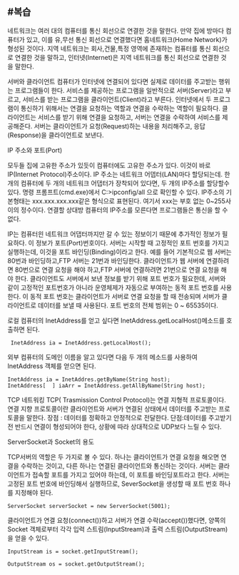 
#복습
-------------------------------------------------


네트워크는 여러 대의 컴퓨터를 통신 회선으로 연결한 것을 말한다.
만약 집에 방마다 컴퓨터가 있고, 
이를 유,무선 통신 회선으로 연결했다면 홈네트워크(Home Network)가 형성된 것이다.
지역 네트워크는 회사,건물,특정 영역에 존재하는 컴퓨터를 통신 회선으로 연결한 것을 말하고,
인터넷(Internet)은 지역 네트워크를 통신 회선으로 연결한 것을 말한다.

서버와 클라이언트
컴퓨터가 인터넷에 연결되어 있다면 실제로 데이터를 주고받는 행위는 프로그램들이 한다.
서비스를 제공하는 프로그램을 일반적으로 서버(Server)라고 부르고,
서비스를 받는 프로그램을 클라이언트(Client)라고 부른다.
인터넷에서 두 프로그램이 통신하기 위해서는 연결을 요청하는 역할과
연결을 수락하는 역할이 필요하다.
클라이언트는 서비스를 받기 위해 연결을 요청하고,
서버는 연결을 수락하여 서비스를 제공해준다.
서버는 클라이언트가 요청(Request)하는 내용을 처리해주고,
응답(Response)을 클라이언트로 보낸다.

IP 주소와 포트(Port)

모두들 집에 고유한 주소가 있듯이 컴퓨터에도 고유한 주소가 있다.
이것이 바로 IP(Internet Protocol)주소이다. IP 주소는 네트워크 어뎁터(LAN)마다 할당되는데.
한 개의 컴퓨터에 두 개의 네트워크 어댑터가 장착되어 있다면, 두 개의 IP주소를 할당할수 있다.
명령 프롬프트(cmd.exe)에서 C:\>ipconfig/all 으로 확인할 수 있다.
IP주소의 기본형태는 xxx.xxx.xxx.xxx같은 형식으로 표현된다.
여기서 xxx는 부호 없는 0~255사이의 정수이다.
연결할 상대방 컴퓨터의 IP주소를 모른다면 프로그램들은 통신을 할 수 없다.

IP는 컴퓨터읜 네트워크 어댑터까지만 갈 수 있는 정보이기 때문에 추가적인 정보가 필요하다.
이 정보가 포트(Port)번호이다. 서버는 시작할 때 고정적인 포트 번호를 가지고 실행하는데,
이것을 포트 바인딩(Binding)이라고 한다.
예를 들어 기본적으로 웹 서버는 80번과 바인딩하고,FTP 서버는 21번과 바인딩한다.
클라이언트가 웹 서버에 연결하려면 80번으로 연결 요청을 해야 하고,FTP 서버에 연결하려면
21번으로 연결 요청을 해야 한다.
클라이언트도 서버에서 보낸 정보를 받기 위해 포트 번호가 필요한데, 서버와 같이 
고정적인 포트번호가 아니라 운영체제가 자동으로 부여하는 동적 포트 번호를 사용한다.
이 동적 포트 번호는 클라이언트가 서버로 연결 요청을 할 때 전송되며 
서버가 클라이언트로 데이터를 보낼 때 사용된다.
포트 번호의 전체 범위는 0 ~ 65535이다.

로컬 컴퓨터의 InetAddress를 얻고 싶다면 InetAddress.getLocalHost()메소드를 호출하면 된다.

     InetAddress ia = InetAddress.getLocalHost();

외부 컴퓨터의 도메인 이름을 알고 있다면 다음 두 개의 메소드를 사용하여 InetAddress 객체를 얻으면 된다.

    InetAddress ia = InetAddres.getByName(String host);
    InetAddress[  ] iaArr = InetAddress.getAllByName(String host);



TCP 네트워킹
TCP( Trasmission Control Protocol)는 연결 지형적 프로토콜이다.
연결 지향 프로토콜이란 클라이언트와 서버가 연결된 상태에서 데이터를 주고받는 프로토콜을 말한다.
장점 : 데이터를 정확하고 안정적으로 전달한다.
단점:데이터를 주고받기 전 반드시 연결이 형성되어야 한다, 상황에 따라 상대적으로 UDP보다 느릴 수 있다.


ServerSocket과 Socket의 용도

TCP서버의 역할은 두 가지로 볼 수 있다. 하나는 클라이언트가 연결 요청을 해오면 연결을 수락하는 것이고,
다른 하나는 연결된 클라이언트와 통신하는 것이다.
서버는 클라이언트가 접속할 포트를 가지고 있어야 하는데, 이 포트를 바인딩포트라고 한다.
서버는 고정된 포트 번호에 바인딩해서 실행하므로, SeverSocket을 생성할 때 포트 번호 하나를 지정해야 된다.
  
    ServerSocket serverSocket = new ServerSocket(5001);

클라이언트가 연결 요청(connect())하고 서버가 연결 수락(accept())했다면, 양쪽의 Socket 객체로부터
각각 입력 스트림(InputStream)과 출력 스트림(OutputStream)을 얻을 수 있다.

    InputStream is = socket.getInputStream();

    OutputStream os = socket.getOutputStream();

